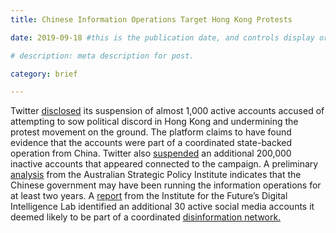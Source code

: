 ```yaml
---
title: Chinese Information Operations Target Hong Kong Protests

date: 2019-09-18 #this is the publication date, and controls display order.

# description: meta description for post.

category: brief

---
```


Twitter [disclosed][l1] its suspension of almost 1,000 active accounts accused of attempting to sow political discord in Hong Kong and undermining the protest movement on the ground. The platform claims to have found evidence that the accounts were part of a coordinated state-backed operation from China. Twitter also [suspended][l2] an additional 200,000 inactive accounts that appeared connected to the campaign. A preliminary [analysis][l3] from the Australian Strategic Policy Institute indicates that the Chinese government may have been running the information operations for at least two years. A [report][l4] from the Institute for the Future’s Digital Intelligence Lab identified an additional 30 active social media accounts it deemed likely to be part of a coordinated [disinformation network.][l5]

[l1]: https://blog.twitter.com/en_us/topics/company/2019/information_operations_directed_at_Hong_Kong.html
[l2]: https://www.nytimes.com/interactive/2019/09/18/world/asia/hk-twitter.html
[l3]: https://www.aspi.org.au/report/tweeting-through-great-firewall
[l4]: https://medium.com/digintel/welcome-to-the-party-a-data-analysis-of-chinese-information-operations-6d48ee186939
[l5]: https://twitter.com/TheNickMon/status/1174364610905821184
